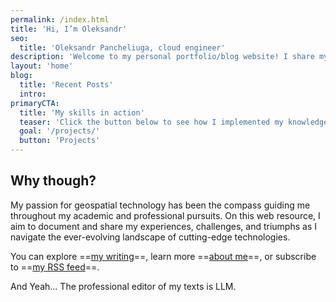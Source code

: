 ```yaml
---
permalink: /index.html
title: 'Hi, I’m Oleksandr'
seo:
  title: 'Oleksandr Pancheliuga, cloud engineer'
description: 'Welcome to my personal portfolio/blog website! I share my experiences with Cloud Computing, AI, MLOps, DevOps, CI/CD, and Automation, all with a geospatial twist. Join me on this exciting journey!'
layout: 'home'
blog:
  title: 'Recent Posts'
  intro:
primaryCTA:
  title: 'My skills in action'
  teaser: 'Click the button below to see how I implemented my knowledge in real-world cases.'
  goal: '/projects/'
  button: 'Projects'
---
```


## Why though?

My passion for geospatial technology has been the compass guiding me throughout my academic and professional pursuits. On this web resource, I aim to document and share my experiences, challenges, and triumphs as I navigate the ever-evolving landscape of cutting-edge technologies.

You can explore ==[my writing](/blog/)==, learn more ==[about me](/about/)==, or subscribe to ==[my RSS feed](/feed.xml)==.

And Yeah... The professional editor of my texts is LLM.
